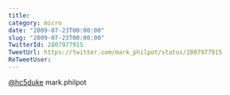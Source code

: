 ```yaml
---
title: 
category: micro
date: "2009-07-23T00:00:00"
slug: "2009-07-23T00:00:00"
TwitterId: 2807977915
TweetUrl: https://twitter.com/mark_philpot/status/2807977915
ReTweetUser: 
---
```


[@hc5duke](https://twitter.com/hc5duke) mark.philpot